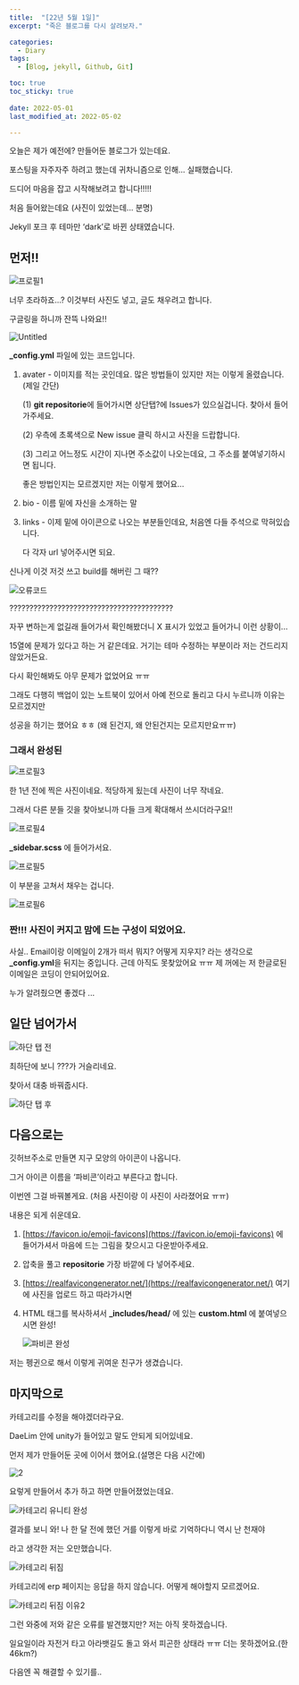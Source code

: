 ```yaml
---
title:  "[22년 5월 1일]"
excerpt: "죽은 블로그를 다시 살려보자."

categories:
  - Diary
tags:
  - [Blog, jekyll, Github, Git]

toc: true
toc_sticky: true
 
date: 2022-05-01
last_modified_at: 2022-05-02

---
```





오늘은 제가 예전에? 만들어둔 블로그가 있는데요.

포스팅을 자주자주 하려고 했는데 귀차니즘으로 인해... 실패했습니다.

드디어 마음을 잡고 시작해보려고 합니다!!!!!

처음 들어왔는데요 (사진이 있었는데... 분명)

Jekyll 포크 후 테마만 ‘dark’로 바뀐 상태였습니다.

## 먼저!!

![프로필1](https://user-images.githubusercontent.com/102167336/166250365-85987a33-24ba-4edd-8858-03ea5a228976.png)

너무 초라하죠...? 이것부터 사진도 넣고, 글도 채우려고 합니다.

구글링을 하니까 잔뜩 나와요!!

![Untitled](https://user-images.githubusercontent.com/102167336/166250548-a8c4cff9-d098-426b-82aa-683c5cb8428f.png)


**_config.yml** 파일에 있는 코드입니다.

1. avater - 이미지를 적는 곳인데요. 많은 방법들이 있지만 저는 이렇게 올렸습니다.(제일 간단)
    
    (1) **git repositorie**에 들어가시면 상단탭?에 Issues가 있으실겁니다. 찾아서 들어가주세요.
    
    (2) 우측에 초록색으로 New issue 클릭 하시고 사진을 드랍합니다.
    
    (3) 그리고 어느정도 시간이 지나면 주소값이 나오는데요, 그 주소를 붙여넣기하시면 됩니다. 
    
    좋은 방법인지는 모르겠지만 저는 이렇게 했어요... 
    
2. bio - 이름 밑에 자신을 소개하는 말
3. links - 이제 밑에 아이콘으로 나오는 부분들인데요, 처음엔 다들 주석으로 막혀있습니다.
    
    다 각자 url 넣어주시면 되요. 
    

신나게 이것 저것 쓰고 build를 해버린 그 때??

![오류코드](https://user-images.githubusercontent.com/102167336/166250709-b8392c19-16a6-485c-96a6-0b0e391ea774.png)

?????????????????????????????????????????

자꾸 변하는게 없길래 들어가서 확인해봤더니 X 표시가 있었고 들어가니 이런 상황이...

15열에 문제가 있다고 하는 거 같은데요. 거기는 테마 수정하는 부분이라 저는 건드리지 않았거든요.

다시 확인해봐도 아무 문제가 없었어요 ㅠㅠ

그래도 다행히 백업이 있는 노트북이 있어서 아예 전으로 돌리고 다시 누르니까 이유는 모르겠지만

성공을 하기는 했어요 ㅎㅎ (왜 된건지, 왜 안된건지는 모르지만요ㅠㅠ)

### 그래서 완성된

![프로필3](https://user-images.githubusercontent.com/102167336/166250754-ae76aa87-74b8-48e8-965d-f332058e0d8c.png)


한 1년 전에 찍은 사진이네요. 적당하게 됬는데 사진이 너무 작네요.

그래서 다른 분들 깃을 찾아보니까 다들 크게 확대해서 쓰시더라구요!!

![프로필4](https://user-images.githubusercontent.com/102167336/166250840-0e570bf4-24a2-4dd4-83bd-816ed74821f8.png)

 **_sidebar.scss** 에 들어가서요.

![프로필5](https://user-images.githubusercontent.com/102167336/166250849-b4f9fded-8de9-479c-86e9-3fa33e134850.png)

이 부분을 고쳐서 채우는 겁니다.

![프로필6](https://user-images.githubusercontent.com/102167336/166250860-55cc0c4c-2a64-4284-bdf6-98b17df21cbe.png)

### 짠!!! 사진이 커지고 맘에 드는 구성이 되었어요.

사실.. Email이랑 이메일이 2개가 떠서 뭐지? 어떻게 지우지? 라는 생각으로 **_config.yml**을 뒤지는 중입니다. 근데 아직도 못찾았어요 ㅠㅠ 제 꺼에는 저 한글로된 이메일은 코딩이 안되어있어요.

누가 알려줬으면 좋겠다 ... 

## 일단 넘어가서

![하단 탭 전](https://user-images.githubusercontent.com/102167336/166250885-2e90faa8-d23d-4d74-9d1a-a2eae00cc829.png)

최하단에 보니 ???가 거슬리네요.

찾아서 대충 바꿔줍시다. 

![하단 탭 후](https://user-images.githubusercontent.com/102167336/166250892-b9accf2d-16a0-4579-a4c9-67acb0eeec68.png)

## 다음으로는

깃허브주소로 만들면 지구 모양의 아이콘이 나옵니다.

그거 아이콘 이름을 ‘파비콘’이라고 부른다고 합니다. 

이번엔 그걸 바꿔볼게요. (처음 사진이랑 이 사진이 사라졌어요 ㅠㅠ)

내용은 되게 쉬운데요. 

1. [https://favicon.io/emoji-favicons](https://favicon.io/emoji-favicons) 에 들어가셔서 마음에 드는 그림을 찾으시고 다운받아주세요.
2. 압축을 풀고 **repositorie** 가장 바깥에 다 넣어주세요.
3. [https://realfavicongenerator.net/](https://realfavicongenerator.net/) 여기에 사진을 업로드 하고 따라가시면
4. HTML 태그를 복사하셔서 **_includes/head/** 에 있는 **custom.html** 에 붙여넣으시면 완성!
    
   ![파비콘 완성](https://user-images.githubusercontent.com/102167336/166250950-509c89ea-292a-44d4-92a0-0a6a6fe8b3ec.png)
    

저는 펭귄으로 해서 이렇게 귀여운 친구가 생겼습니다.

## 마지막으로

카테고리를 수정을 해야겠더라구요.

DaeLim 안에 unity가 들어있고 말도 안되게 되어있네요.

먼저 제가 만들어둔 곳에 이어서 했어요.(설명은 다음 시간에) 

![2](https://user-images.githubusercontent.com/102167336/166251103-7ab10cd2-e7da-4b16-9da9-e5f95b86467b.png)

요렇게 만들어서 추가 하고 하면 만들어졌었는데요.

![카테고리 유니티 완성](https://user-images.githubusercontent.com/102167336/166251138-ed377846-52ee-4a5d-bb5e-40512ace46c0.png)

결과를 보니 와! 나 한 달 전에 했던 거를 이렇게 바로 기억하다니 역시 난 천재야

라고 생각한 저는 오만했습니다. 

![카테고리 뒤짐](https://user-images.githubusercontent.com/102167336/166251147-789fbe0c-8d2c-402d-b486-4109d460a278.png)

카테고리에 erp 페이지는 응답을 하지 않습니다. 어떻게 해야할지 모르겠어요.

![카테고리 뒤짐 이유2](https://user-images.githubusercontent.com/102167336/166251629-8dd621d5-0a98-4793-ad14-9961901b1fb2.png)


그런 와중에 저와 같은 오류를 발견했지만? 저는 아직 못하겠습니다.

일요일이라 자전거 타고 아라뱃길도 돌고 와서 피곤한 상태라 ㅠㅠ 더는 못하겠어요.(한 46km?)

다음엔 꼭 해결할 수 있기를..
